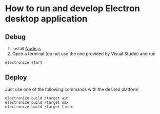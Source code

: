 # How to run and develop Electron desktop application

## Debug

1. Install [Node.js](https://nodejs.org)
2. Open a terminal (do not use the one provided by Visual Studio) and run
```
electronize start
```

## Deploy

Just use one of the following commands with the desired platform:
```
electronize build /target win
electronize build /target osx
electronize build /target linux
```
